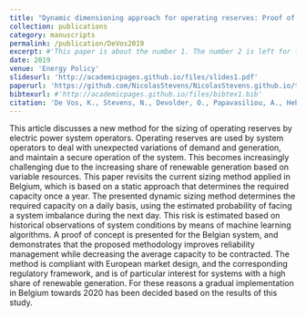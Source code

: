 ```yaml
---
title: "Dynamic dimensioning approach for operating reserves: Proof of concept in Belgium"
collection: publications
category: manuscripts
permalink: /publication/DeVos2019
excerpt: #'This paper is about the number 1. The number 2 is left for future work.'
date: 2019
venue: 'Energy Policy'
slidesurl: 'http://academicpages.github.io/files/slides1.pdf'
paperurl: 'https://github.com/NicolasStevens/NicolasStevens.github.io/tree/main/files/DeVos2019.pdf'
bibtexurl: #'http://academicpages.github.io/files/bibtex1.bib'
citation: 'De Vos, K., Stevens, N., Devolder, O., Papavasiliou, A., Hebb, B., and Matthys-Donnadieu, J. (2019). Dynamic dimensioning approach for operating reserves: Proof of concept in Belgium. Energy Policy, 124, 272-285.'
---
```

This article discusses a new method for the sizing of operating reserves by electric power system operators. Operating reserves are used by system operators to deal with unexpected variations of demand and generation, and maintain a secure operation of the system. This becomes increasingly challenging due to the increasing share of renewable generation based on variable resources. This paper revisits the current sizing method applied in Belgium, which is based on a static approach that determines the required capacity once a year. The presented dynamic sizing method determines the required capacity on a daily basis, using the estimated probability of facing a system imbalance during the next day. This risk is estimated based on historical observations of system conditions by means of machine learning algorithms. A proof of concept is presented for the Belgian system, and demonstrates that the proposed methodology improves reliability management while decreasing the average capacity to be contracted. The method is compliant with European market design, and the corresponding regulatory framework, and is of particular interest for systems with a high share of renewable generation. For these reasons a gradual implementation in Belgium towards 2020 has been decided based on the results of this study.
